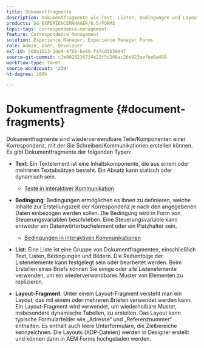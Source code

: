 ```yaml
---
title: Dokumentfragmente
description: Dokumentfragmente wie Text, Listen, Bedingungen und Layout-Fragmente ermöglichen es Ihnen in Correspondence Management, die statischen, dynamischen und wiederholbaren Komponenten der Kundenkorrespondenz zu bilden.
products: SG_EXPERIENCEMANAGER/6.5/FORMS
topic-tags: correspondence-management
feature: Correspondence Management
solution: Experience Manager, Experience Manager Forms
role: Admin, User, Developer
exl-id: 568a1513-1de9-4f68-be09-f47cd5b30847
source-git-commit: c3e9029236734e22f5d266ac26b923eafbe0a459
workflow-type: tm+mt
source-wordcount: '239'
ht-degree: 100%

---
```


# Dokumentfragmente {#document-fragments}

Dokumentfragmente sind wiederverwendbare Teile/Komponenten einer Korrespondenz, mit der Sie Schreiben/Kommunikationen erstellen können. Es gibt Dokumentfragmente der folgenden Typen:

* **Text**: Ein Textelement ist eine Inhaltskomponente, die aus einem oder mehreren Textabsätzen besteht. Ein Absatz kann statisch oder dynamisch sein.

   * [Texte in interaktiver Kommunikation](/help/forms/using/texts-interactive-communications.md)

* **Bedingung**: Bedingungen ermöglichen es Ihnen zu definieren, welche Inhalte zur Erstellungszeit der Korrespondenz je nach den angegebenen Daten einbezogen werden sollen. Die Bedingung wird in Form von Steuerungsvariablen beschrieben. Eine Steuerungsvariable kann entweder ein Datenwörterbuchelement oder ein Platzhalter sein.

   * [Bedingungen in interaktiven Kommunikationen](/help/forms/using/conditions-interactive-communications.md)

* **List:** Eine Liste ist eine Gruppe von Dokumentfragmenten, einschließlich Text, Listen, Bedingungen und Bildern. Die Reihenfolge der Listenelemente kann festgelegt sein oder bearbeitet werden. Beim Erstellen eines Briefs können Sie einige oder alle Listenelemente verwenden, um ein wiederverwendbares Muster von Elementen zu replizieren.
* **Layout-Fragment**: Unter einem Layout-Fragment versteht man ein Layout, das mit einem oder mehreren Briefen verwendet werden kann. Ein Layout-Fragment wird verwendet, um wiederholbare Muster, insbesondere dynamische Tabellen, zu erstellen. Das Layout kann typische Formularfelder wie „Adresse“ und „Referenznummer“ enthalten. Es enthält auch leere Unterformulare, die Zielbereiche kennzeichnen. Die Layouts (XDP-Dateien) werden in Designer erstellt und können dann in AEM Forms hochgeladen werden.
